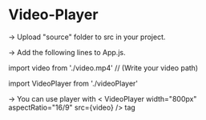 # Video-Player
-> Upload "source" folder to src in your project.

-> Add the following lines to App.js.

  import video from './video.mp4' // (Write your video path)
  
  import VideoPlayer from './videoPlayer'


-> You can use player with < VideoPlayer width="800px" aspectRatio="16/9" src={video} /> tag
